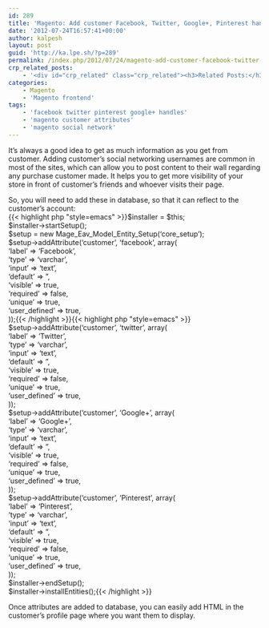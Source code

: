 ```yaml
---
id: 289
title: 'Magento: Add customer Facebook, Twitter, Google+, Pinterest handles'
date: '2012-07-24T16:57:41+00:00'
author: kalpesh
layout: post
guid: 'http://ka.lpe.sh/?p=289'
permalink: /index.php/2012/07/24/magento-add-customer-facebook-twitter-google-pinterest-handles/
crp_related_posts:
    - '<div id="crp_related" class="crp_related"><h3>Related Posts:</h3><ul><li><a href="http://ka.lpe.sh/2013/05/10/magento-add-attribute-to-customer/"     class="crp_title">Magento add attribute to customer</a></li><li><a href="http://ka.lpe.sh/2013/05/10/magento-add-attribute-to-order/"     class="crp_title">Magento add attribute to order</a></li><li><a href="http://ka.lpe.sh/2013/05/10/magento-add-attribute-to-category/"     class="crp_title">Magento add attribute to category</a></li><li><a href="http://ka.lpe.sh/2012/07/26/magento-check-if-customer-already-exist-or-not/"     class="crp_title">Magento: Check if customer already exist or not</a></li><li><a href="http://ka.lpe.sh/2013/01/04/magento-certification-preparation-interview-questions-answers/"     class="crp_title">Magento Certification Preparation / Interview Questions Answers</a></li></ul></div>'
categories:
    - Magento
    - 'Magento frontend'
tags:
    - 'facebook twitter pinterest google+ handles'
    - 'magento customer attributes'
    - 'magento social network'
---
```


It’s always a good idea to get as much information as you get from customer. Adding customer’s social networking usernames are common in most of the sites, which can allow you to post content to their wall regarding any purchase customer made. It helps you to get more visibility of your store in front of customer’s friends and whoever visits their page.

So, you will need to add these in database, so that it can reflect to the customer’s account:  
{{< highlight php "style=emacs" >}}$installer = $this;  
$installer->startSetup();  
$setup = new Mage_Eav_Model_Entity_Setup(‘core_setup’);  
$setup->addAttribute(‘customer’, ‘facebook’, array(  
 ‘label’ => ‘Facebook’,  
 ‘type’ => ‘varchar’,  
 ‘input’ => ‘text’,  
 ‘default’ => ”,  
 ‘visible’ => true,  
 ‘required’ => false,  
 ‘unique’ => true,  
 ‘user_defined’ => true,  
));{{< /highlight >}}{{< highlight php "style=emacs" >}}  
$setup->addAttribute(‘customer’, ‘twitter’, array(  
 ‘label’ => ‘Twitter’,  
 ‘type’ => ‘varchar’,  
 ‘input’ => ‘text’,  
 ‘default’ => ”,  
 ‘visible’ => true,  
 ‘required’ => false,  
 ‘unique’ => true,  
 ‘user_defined’ => true,  
));  
$setup->addAttribute(‘customer’, ‘Google+’, array(  
 ‘label’ => ‘Google+’,  
 ‘type’ => ‘varchar’,  
 ‘input’ => ‘text’,  
 ‘default’ => ”,  
 ‘visible’ => true,  
 ‘required’ => false,  
 ‘unique’ => true,  
 ‘user_defined’ => true,  
));  
$setup->addAttribute(‘customer’, ‘Pinterest’, array(  
 ‘label’ => ‘Pinterest’,  
 ‘type’ => ‘varchar’,  
 ‘input’ => ‘text’,  
 ‘default’ => ”,  
 ‘visible’ => true,  
 ‘required’ => false,  
 ‘unique’ => true,  
 ‘user_defined’ => true,  
));  
$installer->endSetup();  
$installer->installEntities();{{< /highlight >}}

Once attributes are added to database, you can easily add HTML in the customer’s profile page where you want them to display.